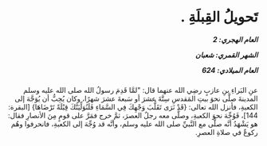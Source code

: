 <h1 dir="rtl">تَحويلُ القِبلَةِ .</h1>

<h5 dir="rtl">العام الهجري:  2

الشهر القمري: شعبان

العام الميلادي: 624</h5>

<p dir="rtl">عنِ البَراءِ بنِ عازبٍ رضِي الله عنهما قال: "لمَّا قَدِمَ رسولُ الله صلى الله عليه وسلم المدينةَ صلَّى نحوَ بيتِ المَقدسِ سِتَّةَ عشرَ أو سَبعةَ عشرَ شهرًا، وكان يُحِبُّ أن يُوَجَّهَ إلى الكعبةِ، فأنزل الله تعالى: {قَدْ نَرَى تَقَلُّبَ وَجْهِكَ فِي السَّمَاءِ فَلَنُوَلِّيَنَّكَ قِبْلَةً تَرْضَاهَا} [البقرة: 144]، فَوُجِّهَ نحوَ الكعبةِ، وصلَّى معه رجلٌ العصرَ، ثمَّ خرج فمَرَّ على قومٍ مِنَ الأنصارِ فقال: هو يَشْهَدُ أنَّه صلَّى مع النَّبيِّ صلى الله عليه وسلم، وأنَّه قد وُجِّهَ إلى الكعبةِ، فانحرفوا وهُم ركوعٌ في صلاةِ العصرِ.</p></br>
